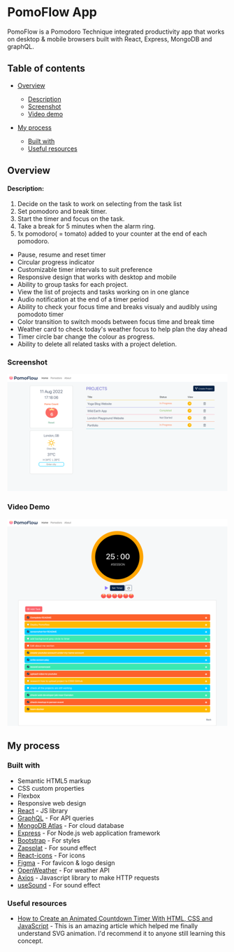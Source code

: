 # PomoFlow App

PomoFlow is a Pomodoro Technique integrated productivity app that works on desktop & mobile browsers built with React, Express, MongoDB and graphQL.<br/>

## Table of contents

- [Overview](#overview)
  - [Description](#description)
  - [Screenshot](#screenshot)
  - [Video demo](#video-demo)
- [My process](#my-process)

  - [Built with](#built-with)
  - [Useful resources](#useful-resources)

## Overview

#### Description:

1. Decide on the task to work on selecting from the task list
2. Set pomodoro and break timer.
3. Start the timer and focus on the task.
4. Take a break for 5 minutes when the alarm ring.
5. 1x pomodoro( = tomato) added to your counter at the end of each pomodoro.

- Pause, resume and reset timer
- Circular progress indicator
- Customizable timer intervals to suit preference
- Responsive design that works with desktop and mobile
- Ability to group tasks for each project.
- View the list of projects and tasks working on in one glance
- Audio notification at the end of a timer period
- Ability to check your focus time and breaks visualy and audibly using pomodoto timer
- Color transition to switch moods between focus time and break time
- Weather card to check today's weather focus to help plan the day ahead
- Timer circle bar change the colour as progress.
- Ability to delete all related tasks with a project deletion.

### Screenshot

![](/client/src/assets/images/screenshot2.png)

### Video Demo

[![Video Demo](/client/src/assets/images/screenshot.png)](https://youtu.be/vIlNPTA80oM)

## My process

### Built with

- Semantic HTML5 markup
- CSS custom properties
- Flexbox
- Responsive web design
- [React](https://reactjs.org/) - JS library
- [GraphQL](https://graphql.org/) - For API queries
- [MongoDB Atlas](https://www.mongodb.com/atlas) - For cloud database
- [Express](https://expressjs.com/) - For Node.js web application framework
- [Bootstrap](https://getbootstrap.com/) - For styles
- [Zapsplat](https://www.zapsplat.com/) - For sound effect
- [React-icons](react-icons/) - For icons
- [Figma](https://www.figma.com/) - For favicon & logo design
- [OpenWeather](https://openweathermap.org/) - For weather API
- [Axios](https://axios-http.com/) - Javascript library to make HTTP requests
- [useSound](https://www.npmjs.com/package/use-sound) - For sound effect

### Useful resources

- [How to Create an Animated Countdown Timer With HTML, CSS and JavaScript](https://css-tricks.com/how-to-create-an-animated-countdown-timer-with-html-css-and-javascript/#top-of-site) - This is an amazing article which helped me finally understand SVG animation. I'd recommend it to anyone still learning this concept.
